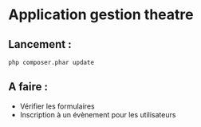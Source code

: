 # Application gestion theatre

## Lancement :
```php composer.phar update```

## A faire :

* Vérifier les formulaires
* Inscription à un évènement pour les utilisateurs